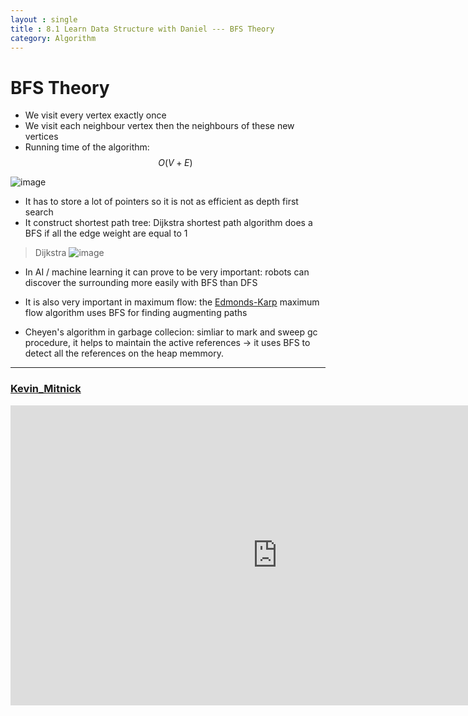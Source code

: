 ```yaml
---
layout : single
title : 8.1 Learn Data Structure with Daniel --- BFS Theory
category: Algorithm
---
```


<script type="text/javascript" async
  src="https://cdn.mathjax.org/mathjax/latest/MathJax.js?config=TeX-MML-AM_CHTML">
</script>

# BFS Theory
- We visit every vertex exactly once
- We visit each neighbour vertex then the neighbours of these new vertices
- Running time of the algorithm: $$O(V+E)$$

![image](http://blog.hackerearth.com/wp-content/uploads/2015/05/dfsbfs_animation_final.gif)


- It has to store a lot of pointers so it is not as efficient as depth first search
- It construct shortest path tree: Dijkstra shortest path algorithm does a BFS if all the edge weight are equal to 1


> Dijkstra
![image](http://hastuts.com/wp-content/uploads/2014/07/Dijkstras-algorithm.gif)


- In AI / machine learning it can prove to be very important: robots can discover the surrounding more easily with BFS than DFS



- It is also very important in maximum flow: the [Edmonds-Karp](https://en.wikipedia.org/wiki/Edmonds%E2%80%93Karp_algorithm) maximum flow algorithm uses BFS for finding augmenting paths



- Cheyen's algorithm in garbage collecion: simliar to mark and sweep gc procedure, it helps to maintain the active references -> it uses BFS to detect all the references on the heap memmory.

---
### [Kevin_Mitnick](https://en.wikipedia.org/wiki/Kevin_Mitnick)

<div style="max-width:640px; margin:0 auto 10px;" >
<div
style="position: relative;
width:100%;
padding-bottom:56.25%;
height:0;">




<iframe width="854" height="480" src="https://www.youtube.com/embed/_KP636WuraE" frameborder="0" allowfullscreen></iframe>

</div>
</div>
